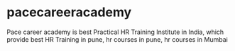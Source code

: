 # pacecareeracademy
Pace career academy is best Practical HR Training Institute in India, which provide best HR Training in pune, hr courses in pune, hr courses in Mumbai
